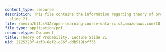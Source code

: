 ```yaml
---
content_type: resource
description: This file contains the information regarding theory of probability, lecture
  slide 21.
file: /media/https%3A/open-learning-course-data-rc.s3.amazonaws.com/18-175-theory-of-probability-spring-2014/2125323f4cf06ef2c86fddb5191bff35_MIT18_175S14_Lecture21.pdf
file_type: application/pdf
resourcetype: Document
title: Theory of Probability, Lecture Slide 21
uid: 2125323f-4cf0-6ef2-c86f-ddb5191bff35
---
```

